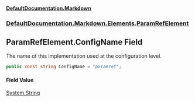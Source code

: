 #### [DefaultDocumentation\.Markdown](../../../../index.md 'index')
### [DefaultDocumentation\.Markdown\.Elements](../../../../index.md#DefaultDocumentation.Markdown.Elements 'DefaultDocumentation\.Markdown\.Elements').[ParamRefElement](index.md 'DefaultDocumentation\.Markdown\.Elements\.ParamRefElement')

## ParamRefElement\.ConfigName Field

The name of this implementation used at the configuration level\.

```csharp
public const string ConfigName = "paramref";
```

#### Field Value
[System\.String](https://learn.microsoft.com/en-us/dotnet/api/system.string 'System\.String')